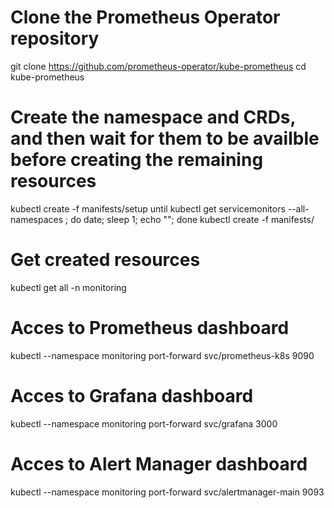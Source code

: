 # Clone the Prometheus Operator repository
git clone https://github.com/prometheus-operator/kube-prometheus
cd kube-prometheus

# Create the namespace and CRDs, and then wait for them to be availble before creating the remaining resources
kubectl create -f manifests/setup
until kubectl get servicemonitors --all-namespaces ; do date; sleep 1; echo ""; done
kubectl create -f manifests/

# Get created resources
kubectl get all -n monitoring

# Acces to Prometheus dashboard
kubectl --namespace monitoring port-forward svc/prometheus-k8s 9090

# Acces to Grafana dashboard
kubectl --namespace monitoring port-forward svc/grafana 3000

# Acces to Alert Manager dashboard
kubectl --namespace monitoring port-forward svc/alertmanager-main 9093
